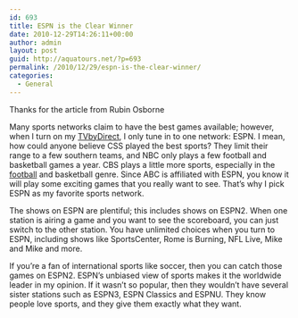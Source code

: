 ```yaml
---
id: 693
title: ESPN is the Clear Winner
date: 2010-12-29T14:26:11+00:00
author: admin
layout: post
guid: http://aquatours.net/?p=693
permalink: /2010/12/29/espn-is-the-clear-winner/
categories:
  - General
---
```

Thanks for the article from Rubin Osborne

Many sports networks claim to have the best games available; however, when I turn on my [TVbyDirect](http://www.tvbydirect.com/directv-channels.html "Click here for TVbyDirect packages"), I only tune in to one network: ESPN. I mean, how could anyone believe CSS played the best sports? They limit their range to a few southern teams, and NBC only plays a few football and basketball games a year. CBS plays a little more sports, especially in the [football](http://www.barcelonafootballblog.com/ "Link to football site") and basketball genre. Since ABC is affiliated with ESPN, you know it will play some exciting games that you really want to see. That&#8217;s why I pick ESPN as my favorite sports network.

The shows on ESPN are plentiful; this includes shows on ESPN2. When one station is airing a game and you want to see the scoreboard, you can just switch to the other station. You have unlimited choices when you turn to ESPN, including shows like SportsCenter, Rome is Burning, NFL Live, Mike and Mike and more.

If you&#8217;re a fan of international sports like soccer, then you can catch those games on ESPN2. ESPN&#8217;s unbiased view of sports makes it the worldwide leader in my opinion. If it wasn&#8217;t so popular, then they wouldn&#8217;t have several sister stations such as ESPN3, ESPN Classics and ESPNU. They know people love sports, and they give them exactly what they want.
